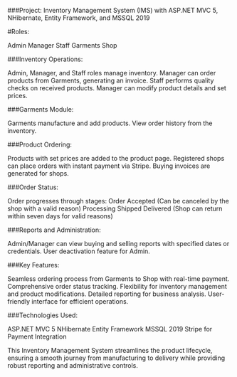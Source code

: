 ###Project: Inventory Management System (IMS) with ASP.NET MVC 5, NHibernate, Entity Framework, and MSSQL 2019

#Roles:

Admin
Manager
Staff
Garments
Shop

###Inventory Operations:

Admin, Manager, and Staff roles manage inventory.
Manager can order products from Garments, generating an invoice.
Staff performs quality checks on received products.
Manager can modify product details and set prices.

###Garments Module:

Garments manufacture and add products.
View order history from the inventory.

###Product Ordering:

Products with set prices are added to the product page.
Registered shops can place orders with instant payment via Stripe.
Buying invoices are generated for shops.

###Order Status:

Order progresses through stages:
Order Accepted (Can be canceled by the shop with a valid reason)
Processing
Shipped
Delivered (Shop can return within seven days for valid reasons)

###Reports and Administration:

Admin/Manager can view buying and selling reports with specified dates or credentials.
User deactivation feature for Admin.

###Key Features:

Seamless ordering process from Garments to Shop with real-time payment.
Comprehensive order status tracking.
Flexibility for inventory management and product modifications.
Detailed reporting for business analysis.
User-friendly interface for efficient operations.

###Technologies Used:

ASP.NET MVC 5
NHibernate
Entity Framework
MSSQL 2019
Stripe for Payment Integration

This Inventory Management System streamlines the product lifecycle, ensuring a smooth journey from manufacturing to delivery while providing robust reporting and administrative controls.
